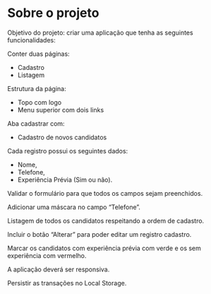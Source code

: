 # Sobre o projeto
Objetivo do projeto: criar uma aplicação que tenha as seguintes funcionalidades:

Conter duas páginas:
  * Cadastro  
  * Listagem 

Estrutura da página:
  * Topo com logo 
  * Menu superior com dois links 

Aba cadastrar com:
  * Cadastro de novos candidatos
 
Cada registro possui os seguintes dados: 
  * Nome, 
  * Telefone, 
  * Experiência Prévia (Sim ou não).

Validar o formulário para que todos os campos sejam preenchidos.

Adicionar uma máscara no campo “Telefone”.

Listagem de todos os candidatos respeitando a ordem de cadastro.

Incluir o botão “Alterar” para poder editar um registro cadastro.

Marcar os candidatos com experiência prévia com verde e os sem experiência com vermelho.

A aplicação deverá ser responsiva.

Persistir as transações no Local Storage.
